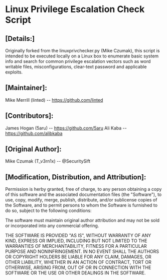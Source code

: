 
#                   Linux Privilege Escalation Check Script

## [Details:] 
Originally forked from the linuxprivchecker.py (Mike Czumak), this script
is intended to be executed locally on a Linux box to enumerate basic system 
info and search for common privilege escalation vectors such as word 
writable files, misconfigurations, clear-text password and applicable 
exploits.

## [Maintainer]:
Mike Merrill (linted) -- https://github.com/linted

## [Contributors]:
James Hogan (5aru) -- https://github.com/5aru
Ali Kaba -- https://github.com/alibkaba

## [Original Author]: 
Mike Czumak (T_v3rn1x) -- @SecuritySift

## [Modification, Distribution, and Attribution]:
Permission is herby granted, free of charge, to any person obtaining a copy
of this software and the associated documentation files (the "Software"),
to use, copy, modify, merge, publish, distribute, and/or sublicense copies
of the Software, and to permit persons to whom the Software is furnished to
do so, subject to the following conditions:

The software must maintain original author attribution and may not be sold
or incorporated into any commercial offering.

THE SOFTWARE IS PROVIDED "AS IS", WITHOUT WARRANTY OF ANY KIND, EXPRESS OR
IMPLIED, INCLUDING BUT NOT LIMITED TO THE WARRANTIES OF MERCHANTABILITY,
FITNESS FOR A PARTICULAR PURPOSE AND NONINFRINGEMENT. IN NO EVENT SHALL THE
AUTHORS OR COPYRIGHT HOLDERS BE LIABLE FOR ANY CLAIM, DAMAGES, OR OTHER
LIABILITY, WHETHER IN AN ACTION OF CONTRACT, TORT OR OTHERWISE, ARISING 
FROM, OUT OF OR IN CONNECTION WITH THE SOFTWARE OR THE USE OR OTHER 
DEALINGS IN THE SOFTWARE.
